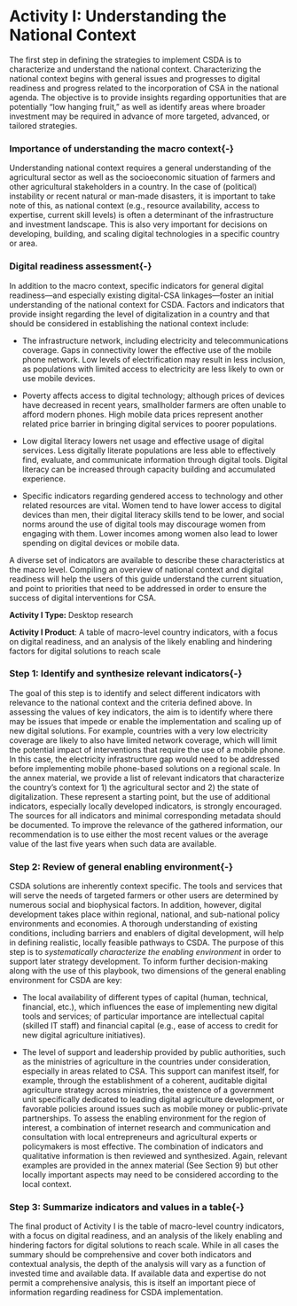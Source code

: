 # Activity I: Understanding the National Context

The first step in defining the strategies to implement CSDA is to characterize and understand the national context. Characterizing the national context begins with general issues and progresses to digital readiness and progress related to the incorporation of CSA in the national agenda. The objective is to provide insights regarding opportunities that are potentially “low hanging fruit,” as well as identify areas where broader investment may be required in advance of more targeted, advanced, or tailored strategies.

### Importance of understanding the macro context{-}
Understanding national context requires a general understanding of the agricultural sector as well as the socioeconomic situation of farmers and other agricultural stakeholders in a country. In the case of (political) instability or recent natural or man-made disasters, it is important to take note of this, as national context (e.g., resource availability, access to expertise, current skill levels) is often a determinant of the infrastructure and investment landscape. This is also very important for decisions on developing, building, and scaling digital technologies in a specific country or area.

### Digital readiness assessment{-}
In addition to the macro context, specific indicators for general digital readiness—and especially existing digital-CSA linkages—foster an initial understanding of the national context for CSDA. Factors and indicators that provide insight regarding the level of digitalization in a country and that should be considered in establishing the national context include:

* The infrastructure network, including electricity and telecommunications coverage. Gaps in connectivity lower the effective use of the mobile phone network. Low levels of electrification may result in less inclusion, as populations with limited access to electricity are less likely to own or use mobile devices. 

* Poverty affects access to digital technology; although prices of devices have decreased in recent years, smallholder farmers are often unable to afford modern phones. High mobile data prices represent another related price barrier in bringing digital services to poorer populations. 

* Low digital literacy lowers net usage and effective usage of digital services. Less digitally literate populations are less able to effectively find, evaluate, and communicate information through digital tools. Digital literacy can be increased through capacity building and accumulated experience. 

* Specific indicators regarding gendered access to technology and other related resources are vital. Women tend to have lower access to digital devices than men, their digital literacy skills tend to be lower, and social norms around the use of digital tools may discourage women from engaging with them. Lower incomes among women also lead to lower spending on digital devices or mobile data.

A diverse set of indicators are available to describe these characteristics at the macro level. Compiling an overview of national context and digital readiness will help the users of this guide understand the current situation, and point to priorities that need to be addressed in order to ensure the success of digital interventions for CSA.

**Activity I Type:** Desktop research 

**Activity I Product**: A table of macro-level country indicators, with a focus on digital readiness, and an analysis of the likely enabling and hindering factors for digital solutions to reach scale 




### Step 1: Identify and synthesize relevant indicators{-} 
The goal of this step is to identify and select different indicators with relevance to the national context and the criteria defined above. In assessing the values of key indicators, the aim is to identify where there may be issues that impede or enable the implementation and scaling up of new digital solutions. For example, countries with a very low electricity coverage are likely to also have limited network coverage, which will limit the potential impact of interventions that require the use of a mobile phone. In this case, the electricity infrastructure gap would need to be addressed before implementing mobile phone-based solutions on a regional scale. 
In the annex material, we provide a list of relevant indicators that characterize the country’s context for 1) the agricultural sector and 2) the state of digitalization. These represent a starting point, but the use of additional indicators, especially locally developed indicators, is strongly encouraged. The sources for all indicators and minimal corresponding metadata should be documented. 
To improve the relevance of the gathered information, our recommendation is to use either the most recent values or the average value of the last five years when such data are available.

### Step 2: Review of general enabling environment{-}
CSDA solutions are inherently context specific. The tools and services that will serve the needs of targeted farmers or other users are determined by numerous social and biophysical factors. In addition, however, digital development takes place within regional, national, and sub-national policy environments and economies. A thorough understanding of existing conditions, including barriers and enablers of digital development, will help in defining realistic, locally feasible pathways to CSDA. The purpose of this step is to *systematically characterize the enabling environment* in order to support later strategy development. 
To inform further decision-making along with the use of this playbook, two dimensions of the general enabling environment for CSDA are key: 

* The local availability of different types of capital (human, technical, financial, etc.), which influences the ease of implementing new digital tools and services; of particular importance are intellectual capital (skilled IT staff) and financial capital (e.g., ease of access to credit for new digital agriculture initiatives). 

* The level of support and leadership provided by public authorities, such as the ministries of agriculture in the countries under consideration, especially in areas related to CSA. This support can manifest itself, for example, through the establishment of a coherent, auditable digital agriculture strategy across ministries, the existence of a government unit specifically dedicated to leading digital agriculture development, or favorable policies around issues such as mobile money or public-private partnerships. 
To assess the enabling environment for the region of interest, a combination of internet research and communication and consultation with local entrepreneurs and agricultural experts or policymakers is most effective. The combination of indicators and qualitative information is then reviewed and synthesized. Again, relevant examples are provided in the annex material (See Section 9) but other locally important aspects may need to be considered according to the local context. 

### Step 3: Summarize indicators and values in a table{-}
The final product of Activity I is the table of macro-level country indicators, with a focus on digital readiness, and an analysis of the likely enabling and hindering factors for digital solutions to reach scale.
While in all cases the summary should be comprehensive and cover both indicators and contextual analysis, the depth of the analysis will vary as a function of invested time and available data. If available data and expertise do not permit a comprehensive analysis, this is itself an important piece of information regarding readiness for CSDA implementation. 




